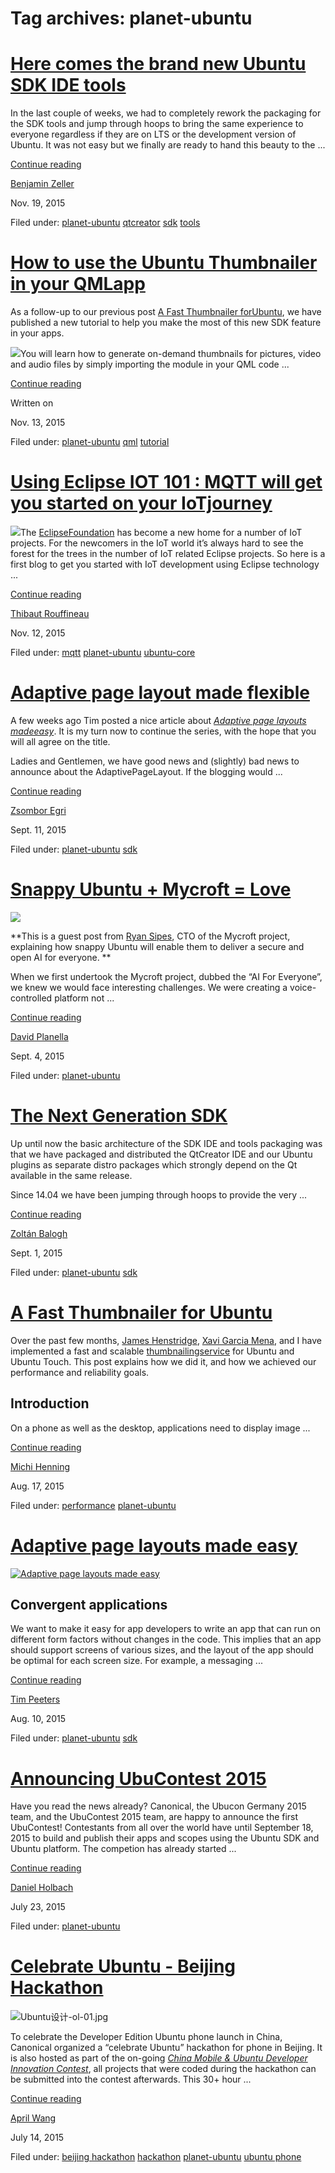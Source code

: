 





# Tag archives: planet-ubuntu





#  [Here comes the brand new Ubuntu SDK IDE tools](/en/blog/2015/11/19/here-comes-brand-new-ubuntu-sdk-ide-tools/)

In the last couple of weeks, we had to completely rework the packaging for the
SDK tools and jump through hoops to bring the same experience to everyone
regardless if they are on LTS or the development version of Ubuntu. It was not
easy but we finally are ready to hand this beauty to the ...

[Continue reading](/en/blog/2015/11/19/here-comes-brand-new-ubuntu-sdk-ide-tools/)

[Benjamin Zeller](/en/blog/authors/zeller-benjamin/)

Nov. 19, 2015

Filed under: [planet-ubuntu](/en/blog/tags/planet-ubuntu/)
[qtcreator](/en/blog/tags/qtcreator/) [sdk](/en/blog/tags/sdk/)
[tools](/en/blog/tags/tools/)

#  [How to use the Ubuntu Thumbnailer in your QMLapp](/en/blog/2015/11/13/how-use-ubuntu-thumbnailer-in-your-qml-app/)

As a follow-up to our previous post [A Fast Thumbnailer forUbuntu](https://developer.ubuntu.com/en/blog/2015/08/17/fast-thumbnailer-ubuntu/), we have published a new tutorial to help you make the most of this
new SDK feature in your apps.

![](/static/devportal_uploaded/ab349da2-858e-4297-a600-f0686c96b6c0-c8670504-798f-4114-a1fc-b8f6f18e75c8-media/2015/11/13/screenshot-from-2015-09-02-16-34-33.png)You will learn how to generate on-demand
thumbnails for pictures, video and audio files by simply importing the module
in your QML code ...

[Continue reading](/en/blog/2015/11/13/how-use-ubuntu-thumbnailer-in-your-qml-app/)

Written on

Nov. 13, 2015

Filed under: [planet-ubuntu](/en/blog/tags/planet-ubuntu/)
[qml](/en/blog/tags/qml/) [tutorial](/en/blog/tags/tutorial/)

#  [Using Eclipse IOT 101 : MQTT will get you started on your IoTjourney](/en/blog/2015/11/12/using-eclipse-iot-101-mqtt-will-get-you-started-your-iot-journey/)

![](/static/devportal_uploaded/5f64a2b7-6fa9-4cab-a315-837cdc8bf611-3e22b70a-d372-464d-b279-ee92a2e5ce53-media/2015/11/12/paho_logo_400.png)The [EclipseFoundation](http://eclipse.org) has become a new home for a number of IoT
projects. For the newcomers in the IoT world it’s always hard to see the
forest for the trees in the number of IoT related Eclipse projects. So here is
a first blog to get you started with IoT development using Eclipse technology
...

[Continue reading](/en/blog/2015/11/12/using-eclipse-iot-101-mqtt-will-get-you-started-your-iot-journey/)

[Thibaut Rouffineau](/en/blog/authors/thibautr/)

Nov. 12, 2015

Filed under: [mqtt](/en/blog/tags/mqtt/) [planet-ubuntu](/en/blog/tags/planet-ubuntu/) [ubuntu-core](/en/blog/tags/ubuntu-core/)

#  [Adaptive page layout made flexible](/en/blog/2015/09/11/adaptive-page-layout-made-flexible/)

A few weeks ago Tim posted a nice article about [_Adaptive page layouts madeeasy_](https://developer.ubuntu.com/en/blog/2015/08/10/adaptive-page-layouts/). It is my turn now to continue the series, with the hope that you
will all agree on the title.

Ladies and Gentlemen, we have good news and (slightly) bad news to announce
about the AdaptivePageLayout. If the blogging would ...

[Continue reading](/en/blog/2015/09/11/adaptive-page-layout-made-flexible/)

[Zsombor Egri](/en/blog/authors/zsombi/)

Sept. 11, 2015

Filed under: [planet-ubuntu](/en/blog/tags/planet-ubuntu/)
[sdk](/en/blog/tags/sdk/)

#  [Snappy Ubuntu + Mycroft = Love](/en/blog/2015/09/04/snappy-ubuntu-mycroft-love/)

![](/static/devportal_uploaded/dbd77d6e-c22c-4e55-b399-337654344539-7b843660-3cb2-407b-83d0-be97c1b92ad8-media/2015/09/04/mycroft_in_love.gif)

**This is a guest post from [Ryan Sipes](https://plus.google.com/+RyanSipes/), CTO of the Mycroft project, explaining how snappy Ubuntu will enable them to deliver a secure and open AI for everyone. **

When we first undertook the Mycroft project, dubbed the “AI For Everyone”, we
knew we would face interesting challenges. We were creating a voice-controlled
platform not ...

[Continue reading](/en/blog/2015/09/04/snappy-ubuntu-mycroft-love/)

[David Planella](/en/blog/authors/dpm/)

Sept. 4, 2015

Filed under: [planet-ubuntu](/en/blog/tags/planet-ubuntu/)

#  [The Next Generation SDK](/en/blog/2015/09/01/next-generation-sdk/)

Up until now the basic architecture of the SDK IDE and tools packaging was
that we have packaged and distributed the QtCreator IDE and our Ubuntu plugins
as separate distro packages which strongly depend on the Qt available in the
same release.

Since 14.04 we have been jumping through hoops to provide the very ...

[Continue reading](/en/blog/2015/09/01/next-generation-sdk/)

[Zoltán Balogh](/en/blog/authors/bzoltan/)

Sept. 1, 2015

Filed under: [planet-ubuntu](/en/blog/tags/planet-ubuntu/)
[sdk](/en/blog/tags/sdk/)

#  [A Fast Thumbnailer for Ubuntu](/en/blog/2015/08/17/fast-thumbnailer-ubuntu/)

Over the past few months, [James Henstridge](https://launchpad.net/~jamesh),
[Xavi Garcia Mena](https://launchpad.net/~xavi-garcia-mena), and I have
implemented a fast and scalable [thumbnailingservice](https://launchpad.net/thumbnailer) for Ubuntu and Ubuntu Touch. This
post explains how we did it, and how we achieved our performance and
reliability goals.

## Introduction

On a phone as well as the desktop, applications need to display image ...

[Continue reading](/en/blog/2015/08/17/fast-thumbnailer-ubuntu/)

[Michi Henning](/en/blog/authors/michihenning/)

Aug. 17, 2015

Filed under: [performance](/en/blog/tags/performance/) [planet-ubuntu](/en/blog/tags/planet-ubuntu/)

#  [Adaptive page layouts made easy](/en/blog/2015/08/10/adaptive-page-layouts/)

[ ![Adaptive page layouts made easy](/static/devportal_uploaded/5f519c74-5718-474e-9196-eea21644bd4a-uploads/zinnia/100gu-right.png)
](/en/blog/2015/08/10/adaptive-page-layouts/)

## Convergent applications

We want to make it easy for app developers to write an app that can run on
different form factors without changes in the code. This implies that an app
should support screens of various sizes, and the layout of the app should be
optimal for each screen size. For example, a messaging ...

[Continue reading](/en/blog/2015/08/10/adaptive-page-layouts/)

[Tim Peeters](/en/blog/authors/tpeeters/)

Aug. 10, 2015

Filed under: [planet-ubuntu](/en/blog/tags/planet-ubuntu/)
[sdk](/en/blog/tags/sdk/)

#  [Announcing UbuContest 2015](/en/blog/2015/07/23/announcing-the-ubucontest-2015/)

Have you read the news already? Canonical, the Ubucon Germany 2015 team, and
the UbuContest 2015 team, are happy to announce the first UbuContest!
Contestants from all over the world have until September 18, 2015 to build and
publish their apps and scopes using the Ubuntu SDK and Ubuntu platform. The
competion has already started ...

[Continue reading](/en/blog/2015/07/23/announcing-the-ubucontest-2015/)

[Daniel Holbach](/en/blog/authors/dholbach/)

July 23, 2015

Filed under: [planet-ubuntu](/en/blog/tags/planet-ubuntu/)

#  [Celebrate Ubuntu - Beijing Hackathon](/en/blog/2015/07/14/celebrate-ubuntu-beijing-hackathon-sum/)

![Ubuntu设计-ol-01.jpg](https://lh3.googleusercontent.com/_ZZ0piCQbas7eFCQHDeHUCTDTXUjpf-MuTnsnMWCUeORzrE6M5nJHG7iJ1ChHz0kGK2bDaVIaHczp0kELbNsiRrDxiROPU6A_dbiocCn6dZQdbO-RyWsXDAWS7iNbRD_vvit2tI)

To celebrate the Developer Edition Ubuntu phone launch in China, Canonical
organized a “celebrate Ubuntu” hackathon for phone in Beijing. It is also
hosted as part of the on-going [_China Mobile & Ubuntu Developer Innovation Contest_](http://dream.10086.cn/yecp/match?action=ubuntu&f=ubuntupr&hmsr=ubuntupr), all projects that were coded during the hackathon can be submitted into
the contest afterwards. This 30+ hour ...

[Continue reading](/en/blog/2015/07/14/celebrate-ubuntu-beijing-hackathon-sum/)

[April Wang](/en/blog/authors/aprilswang/)

July 14, 2015

Filed under: [beijing hackathon](/en/blog/tags/beijing%20hackathon/)
[hackathon](/en/blog/tags/hackathon/) [planet-ubuntu](/en/blog/tags/planet-ubuntu/) [ubuntu phone](/en/blog/tags/ubuntu%20phone/)








